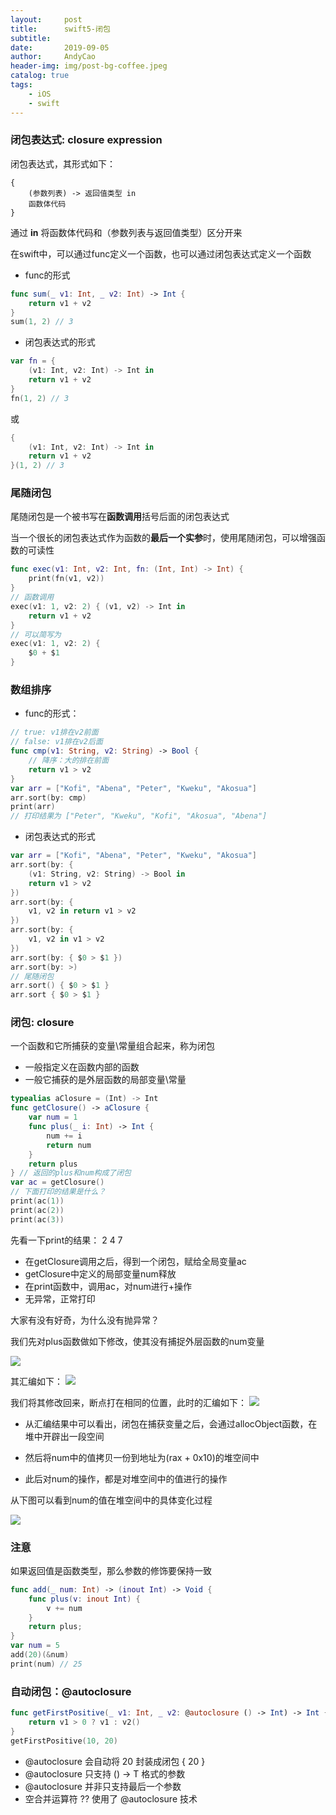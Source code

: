 ```yaml
---
layout:     post
title:      swift5-闭包
subtitle:   
date:       2019-09-05
author:     AndyCao
header-img: img/post-bg-coffee.jpeg
catalog: true
tags:
    - iOS
    - swift
---
```


### 闭包表达式: closure expression
闭包表达式，其形式如下：


```
{
    (参数列表) -> 返回值类型 in
    函数体代码
}
```
通过 **in** 将函数体代码和（参数列表与返回值类型）区分开来

在swift中，可以通过func定义一个函数，也可以通过闭包表达式定义一个函数

- func的形式
```swift
func sum(_ v1: Int, _ v2: Int) -> Int {
    return v1 + v2 
}
sum(1, 2) // 3
```
- 闭包表达式的形式
```swift
var fn = {
    (v1: Int, v2: Int) -> Int in
    return v1 + v2
}
fn(1, 2) // 3
```
或

```swift
{
    (v1: Int, v2: Int) -> Int in
    return v1 + v2
}(1, 2) // 3
```
### 尾随闭包
尾随闭包是一个被书写在**函数调用**括号后面的闭包表达式

当一个很长的闭包表达式作为函数的**最后一个实参**时，使用尾随闭包，可以增强函数的可读性

```swift
func exec(v1: Int, v2: Int, fn: (Int, Int) -> Int) {
    print(fn(v1, v2))
}
// 函数调用
exec(v1: 1, v2: 2) { (v1, v2) -> Int in
    return v1 + v2
}
// 可以简写为
exec(v1: 1, v2: 2) {
    $0 + $1
}
```

### 数组排序
- func的形式：
```swift
// true: v1排在v2前面
// false: v1排在v2后面
func cmp(v1: String, v2: String) -> Bool {
    // 降序：大的排在前面
    return v1 > v2
}
var arr = ["Kofi", "Abena", "Peter", "Kweku", "Akosua"]
arr.sort(by: cmp)
print(arr)
// 打印结果为 ["Peter", "Kweku", "Kofi", "Akosua", "Abena"]
```
- 闭包表达式的形式
```swift
var arr = ["Kofi", "Abena", "Peter", "Kweku", "Akosua"]
arr.sort(by: {
    (v1: String, v2: String) -> Bool in
    return v1 > v2
})
arr.sort(by: {
    v1, v2 in return v1 > v2
})
arr.sort(by: {
    v1, v2 in v1 > v2
})
arr.sort(by: { $0 > $1 })
arr.sort(by: >)
// 尾随闭包
arr.sort() { $0 > $1 }
arr.sort { $0 > $1 }
```

### 闭包: closure
一个函数和它所捕获的变量\常量组合起来，称为闭包
- 一般指定义在函数内部的函数
- 一般它捕获的是外层函数的局部变量\常量
```swift
typealias aClosure = (Int) -> Int
func getClosure() -> aClosure {
    var num = 1
    func plus(_ i: Int) -> Int {
        num += i
        return num
    }
    return plus
} // 返回的plus和num构成了闭包
var ac = getClosure()
// 下面打印的结果是什么？
print(ac(1))
print(ac(2))
print(ac(3))    
```
先看一下print的结果： 2 4 7
- 在getClosure调用之后，得到一个闭包，赋给全局变量ac
- getClosure中定义的局部变量num释放
- 在print函数中，调用ac，对num进行+操作
- 无异常，正常打印

大家有没有好奇，为什么没有抛异常？

我们先对plus函数做如下修改，使其没有捕捉外层函数的num变量

![](https://user-gold-cdn.xitu.io/2019/9/5/16d00cd18b6d92fd?w=766&h=536&f=png&s=200870)

其汇编如下：
![](https://user-gold-cdn.xitu.io/2019/9/5/16d00cfba4db68c6?w=1558&h=254&f=png&s=161548)

我们将其修改回来，断点打在相同的位置，此时的汇编如下：
![](https://user-gold-cdn.xitu.io/2019/9/5/16d00d3cbb894b80?w=1786&h=830&f=png&s=848494)

- 从汇编结果中可以看出，闭包在捕获变量之后，会通过allocObject函数，在堆中开辟出一段空间

- 然后将num中的值拷贝一份到地址为(rax + 0x10)的堆空间中

- 此后对num的操作，都是对堆空间中的值进行的操作

从下图可以看到num的值在堆空间中的具体变化过程

![](https://user-gold-cdn.xitu.io/2019/9/5/16d00ef6ff58c664?w=1362&h=974&f=png&s=810335)

### 注意
如果返回值是函数类型，那么参数的修饰要保持一致
```swift
func add(_ num: Int) -> (inout Int) -> Void {
    func plus(v: inout Int) {
        v += num
    }
    return plus;
}
var num = 5
add(20)(&num)
print(num) // 25
```

### 自动闭包：@autoclosure
```swift
func getFirstPositive(_ v1: Int, _ v2: @autoclosure () -> Int) -> Int {
    return v1 > 0 ? v1 : v2()
}
getFirstPositive(10, 20)
```
- @autoclosure 会自动将 20 封装成闭包 { 20 }
- @autoclosure 只支持 () -> T 格式的参数
- @autoclosure 并非只支持最后一个参数
- 空合并运算符 ?? 使用了 @autoclosure 技术